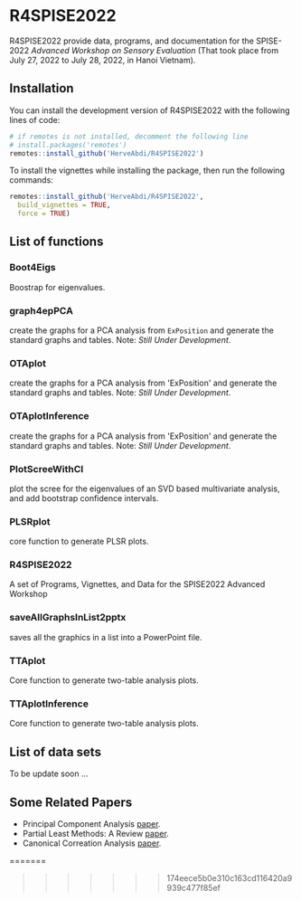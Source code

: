 
<!-- README.md is generated from README.Rmd. Please edit that file -->

# R4SPISE2022

<!-- badges: start -->
<!-- badges: end -->

R4SPISE2022 provide data, programs, and documentation for the SPISE-2022
*Advanced Workshop on Sensory Evaluation* 
(That took place from July 27, 2022 to July 28,
2022, in Hanoi Vietnam).

## Installation

You can install the development version of R4SPISE2022 with the
following lines of code:

``` r
# if remotes is not installed, decomment the following line
# install.packages('remotes')
remotes::install_github('HerveAbdi/R4SPISE2022')
```

To install the vignettes while installing the package, 
then run the
following commands:

``` r
remotes::install_github('HerveAbdi/R4SPISE2022', 
  build_vignettes = TRUE,
  force = TRUE)
```


## List of functions

### Boot4Eigs    
Boostrap for eigenvalues.
### graph4epPCA    
create the graphs for a PCA analysis from `ExPosition` 
and generate the standard graphs and tables. Note: _Still Under Development_.
### OTAplot    
create the graphs for a PCA analysis from 'ExPosition' and generate the standard graphs and tables. Note: _Still Under Development_.
### OTAplotInference    
create the graphs for a PCA analysis from 'ExPosition' and generate the standard graphs and tables. Note: _Still Under Development_.
### PlotScreeWithCI    
plot the scree for the eigenvalues of an SVD based multivariate analysis, and add bootstrap confidence intervals.
### PLSRplot    
core function to generate PLSR plots.
### R4SPISE2022    
A set of Programs, Vignettes, and Data for the SPISE2022 Advanced Workshop
### saveAllGraphsInList2pptx    
saves all the graphics in a list into a PowerPoint file.
### TTAplot    
Core function to generate two-table analysis plots.
### TTAplotInference    
Core function to generate two-table analysis plots.

## List of data sets

To be update soon ...

## Some Related Papers 

 * Principal Component Analysis [paper](inst/extdata/abdi-awPCA2010.pdf).
 * Partial Least Methods: A Review [paper](inst/extdata/abdi-PLSC_and_PLSR2012.pdf).
 * Canonical Correation Analysis [paper](inst/extdata/abdi2017-CanonicalCorrelationAnalysis.pdf).

=======
>>>>>>> 174eece5b0e310c163cd116420a9939c477f85ef
